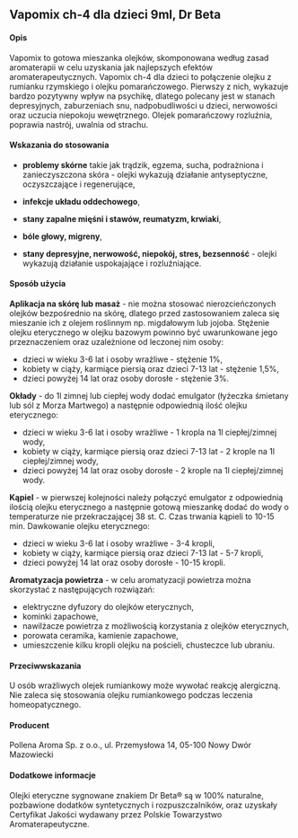 ##  Vapomix ch-4 dla dzieci 9ml, Dr Beta

#### Opis 

Vapomix to gotowa mieszanka olejków, skomponowana według zasad aromaterapii w celu uzyskania jak najlepszych efektów aromaterapeutycznych.
Vapomix ch-4 dla dzieci to połączenie olejku z rumianku rzymskiego i olejku pomarańczowego. Pierwszy z nich, wykazuje bardzo pozytywny wpływ na psychikę, dlatego polecany jest w stanach depresyjnych, zaburzeniach snu, nadpobudliwości u dzieci, nerwowości oraz uczucia niepokoju wewętrznego. Olejek pomarańczowy rozluźnia, poprawia nastrój, uwalnia od strachu.

#### Wskazania do stosowania

- **problemy skórne** takie jak trądzik, egzema, sucha, podrażniona i zanieczyszczona skóra - olejki wykazują działanie antyseptyczne, oczyszczające i regenerujące,  

- **infekcje układu oddechowego**, 

- **stany zapalne mięśni i stawów, reumatyzm, krwiaki**, 

- **bóle głowy, migreny**,

- **stany depresyjne, nerwowość, niepokój, stres, bezsenność** - olejki wykazują działanie uspokajające i rozluźniające.

#### Sposób użycia  

**Aplikacja na skórę lub masaż** - nie można stosować nierozcieńczonych olejków bezpośrednio na skórę, dlatego przed zastosowaniem zaleca się mieszanie ich z olejem roślinnym np. migdałowym lub jojoba. Stężenie olejku eterycznego w olejku bazowym powinno być uwarunkowane jego przeznaczeniem oraz uzależnione od leczonej nim osoby:
- dzieci w wieku 3-6 lat i osoby wrażliwe - stężenie 1%,
- kobiety w ciąży, karmiące piersią oraz dzieci 7-13 lat - stężenie 1,5%,
- dzieci powyżej 14 lat oraz osoby dorosłe - stężenie 3%. 

**Okłady** - do 1l zimnej lub ciepłej wody dodać emulgator (łyżeczka śmietany lub sól z Morza Martwego) a następnie odpowiednią ilość olejku eterycznego:
- dzieci w wieku 3-6 lat i osoby wrażliwe - 1 kropla na 1l ciepłej/zimnej wody,
- kobiety w ciąży, karmiące piersią oraz dzieci 7-13 lat - 2 krople na 1l ciepłej/zimnej wody,
- dzieci powyżej 14 lat oraz osoby dorosłe - 2 krople na 1l ciepłej/zimnej wody.

**Kąpiel** - w pierwszej kolejności należy połączyć emulgator z odpowiednią ilością olejku eterycznego a następnie gotową mieszankę dodać do wody o temperaturze nie przekraczającej 38 st. C. Czas trwania kąpieli to 10-15 min. Dawkowanie olejku eterycznego:
- dzieci w wieku 3-6 lat i osoby wrażliwe - 3-4 kropli,
- kobiety w ciąży, karmiące piersią oraz dzieci 7-13 lat - 5-7 kropli,
- dzieci powyżej 14 lat oraz osoby dorosłe - 10-15 kropli.

**Aromatyzacja powietrza**  - w celu aromatyzacji powietrza można skorzystać z następujących rozwiązań:

- elektryczne dyfuzory do olejków eterycznych,  
- kominki zapachowe,  
- nawilżacze powietrza z możliwością korzystania z olejków eterycznych,  
- porowata ceramika, kamienie zapachowe,   
- umieszczenie kilku kropli olejku na pościeli, chusteczce lub ubraniu.

#### Przeciwwskazania  

U osób wrażliwych olejek rumiankowy może wywołać reakcję alergiczną. Nie zaleca się stosowania olejku rumiankowego podczas leczenia homeopatycznego.

#### Producent  

Pollena Aroma Sp. z o.o., ul. Przemysłowa 14, 05-100 Nowy Dwór Mazowiecki

#### Dodatkowe informacje  

Olejki eteryczne sygnowane znakiem Dr Beta® są w 100% naturalne, pozbawione dodatków syntetycznych i rozpuszczalników, oraz uzyskały Certyfikat Jakości wydawany przez Polskie Towarzystwo Aromaterapeutyczne.
